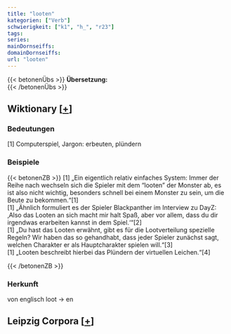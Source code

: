 ```yaml
---
title: "looten"
kategorien: ["Verb"]
schwierigkeit: ["k1", "h_", "r23"]
tags:
series:
mainDornseiffs:
domainDornseiffs:
url: "looten"
---
```


{{< betonenÜbs >}}
**Übersetzung:**  
{{< /betonenÜbs >}}

## Wiktionary [[+](https://de.wiktionary.org/wiki/looten)]

### Bedeutungen
[1] Computerspiel, Jargon: erbeuten, plündern  

### Beispiele
{{< betonenZB >}}
[1] „Ein eigentlich relativ einfaches System: Immer der Reihe nach wechseln sich die Spieler mit dem “looten” der Monster ab, es ist also nicht wichtig, besonders schnell bei einem Monster zu sein, um die Beute zu bekommen.“[1]  
[1] „Ähnlich formuliert es der Spieler Blackpanther im Interview zu DayZ: ‚Also das Looten an sich macht mir halt Spaß, aber vor allem, dass du dir irgendwas erarbeiten kannst in dem Spiel.‘“[2]  
[1] „Du hast das Looten erwähnt, gibt es für die Lootverteilung spezielle Regeln? Wir haben das so gehandhabt, dass jeder Spieler zunächst sagt, welchen Charakter er als Hauptcharakter spielen will.“[3]  
[1] „Looten beschreibt hierbei das Plündern der virtuellen Leichen.“[4]  

{{< /betonenZB >}}
### Herkunft
von englisch loot → en  


## Leipzig Corpora [[+](https://corpora.uni-leipzig.de/en/res?word=looten&corpusId=deu_newscrawl-public_2018)]

